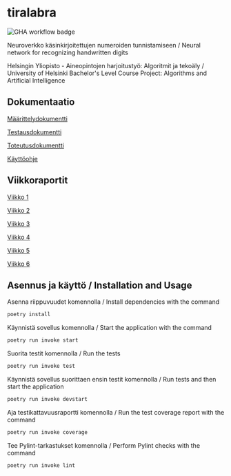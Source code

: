 # tiralabra
![GHA workflow badge](https://github.com/pakkanep/tiralabra/workflows/CI/badge.svg)

Neuroverkko käsinkirjoitettujen numeroiden tunnistamiseen / Neural network for recognizing handwritten digits

Helsingin Yliopisto - Aineopintojen harjoitustyö: Algoritmit ja tekoäly / University of Helsinki Bachelor's Level Course Project: Algorithms and Artificial Intelligence

## Dokumentaatio
[Määrittelydokumentti](./docs/maarittelydokumentti.md)

[Testausdokumentti](./docs/testausdokumentti.md)

[Toteutusdokumentti](./docs/toteutusdokumentti.md)

[Käyttöohje](./docs/kayttoohje.md)

## Viikkoraportit
[Viikko 1](./docs/viikkoraportit/viikkoraportti1.md)

[Viikko 2](./docs/viikkoraportit/viikkoraportti2.md)

[Viikko 3](./docs/viikkoraportit/viikkoraportti3.md)

[Viikko 4](./docs/viikkoraportit/viikkoraportti4.md)

[Viikko 5](./docs/viikkoraportit/viikkoraportti5.md)

[Viikko 6](./docs/viikkoraportit/viikkoraportti6.md)

## Asennus ja käyttö / Installation and Usage
Asenna riippuvuudet komennolla / Install dependencies with the command

```bash
poetry install
```

Käynnistä sovellus komennolla / Start the application with the command

```bash
poetry run invoke start
```

Suorita testit komennolla / Run the tests

```bash
poetry run invoke test
```

Käynnistä sovellus suorittaen ensin testit komennolla / Run tests and then start the application
```bash
poetry run invoke devstart
```

Aja testikattavuusraportti komennolla / Run the test coverage report with the command

```bash
poetry run invoke coverage
```

Tee Pylint-tarkastukset komennolla / Perform Pylint checks with the command

```bash
poetry run invoke lint
```
